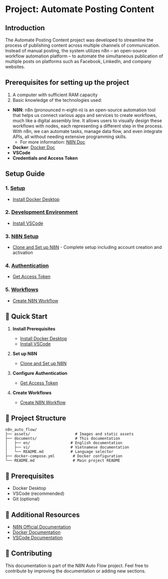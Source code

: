 # Project: Automate Posting Content

## Introduction
The Automate Posting Content project was developed to streamline the process of publishing content across multiple channels of communication. Instead of manual posting, the system utilizes n8n – an open-source workflow automation platform – to automate the simultaneous publication of multiple posts on platforms such as Facebook, LinkedIn, and company websites.

## Prerequisites for setting up the project
1. A computer with sufficient RAM capacity
2. Basic knowledge of the technologies used:
- **N8N**: n8n (pronounced n-eight-n) is an open-source automation tool that helps us connect various apps and services to create workflows, much like a digital assembly line. It allows users to visually design these workflows with nodes, each representing a different step in the process. With n8n, we can automate tasks, manage data flow, and even integrate APIs, all without needing extensive programming skills.
  + For more information: [N8N Doc](https://docs.n8n.io/)
- **Docker**: [Docker Doc](https://docs.docker.com/get-started/docker-overview/)
- **VSCode**
- **Credentials and Access Token**
## Setup Guide

### 1. [Setup](./01-setup/)

- [Install Docker Desktop](./01-setup/01-docker-desktop.md)

### 2. [Development Environment](./02-vscode/)

- [Install VSCode](./02-vscode/01-install-vscode.md)

### 3. [N8N Setup](./03-n8n-setup/)

- [Clone and Set up N8N](./03-n8n-setup/01-clone-setup-n8n.md) - Complete setup including account creation and activation

### 4. [Authentication](./04-authentication/)

- [Get Access Token](./04-authentication/get-access-token.md)

### 5. [Workflows](./05-workflows/)

- [Create N8N Workflow](./05-workflows/01-create-n8n-workflow.md)

## 🚀 Quick Start

1. **Install Prerequisites**

   - [Install Docker Desktop](./01-setup/01-docker-desktop.md)
   - [Install VSCode](./02-vscode/01-install-vscode.md)

2. **Set up N8N**

   - [Clone and Set up N8N](./03-n8n-setup/01-clone-setup-n8n.md)

3. **Configure Authentication**

   - [Get Access Token](./04-authentication/get-access-token.md)

4. **Create Workflows**
   - [Create N8N Workflow](./05-workflows/01-create-n8n-workflow.md)

## 📁 Project Structure

```
n8n_auto_flow/
├── assets/                    # Images and static assets
├── documents/                 # This documentation
│   ├── en/                  # English documentation
│   ├── vi/                  # Vietnamese documentation
│   └── README.md            # Language selector
├── docker-compose.yml        # Docker configuration
└── README.md                 # Main project README
```

## 🔧 Prerequisites

- Docker Desktop
- VSCode (recommended)
- Git (optional)

## 📖 Additional Resources

- [N8N Official Documentation](https://docs.n8n.io/)
- [Docker Documentation](https://docs.docker.com/)
- [VSCode Documentation](https://code.visualstudio.com/docs)

## 🤝 Contributing

This documentation is part of the N8N Auto Flow project. Feel free to contribute by improving the documentation or adding new sections.
